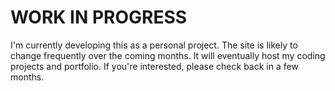 # WORK IN PROGRESS
I'm currently developing this as a personal project. The site is likely to
change frequently over the coming months. It will eventually host my coding
projects and portfolio. If you're interested, please check back in a few months.